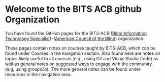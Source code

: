 # Welcome to the BITS ACB github Organization 

You have found the GitHub pages for the BITS-ACB 
([Blind Information Technology Specialist](https://bits-acb.org))-([American Council of the Blind](https://acb.org))
organization.

These pages contain notes on courses taught by BITS-ACB, which can be found under Courses in the navigation section.
Also found here are notes on topics likely useful to all courses (e.g., using Git and Visual Studio Code) as well as general notes on suggested ways to engage with the community (e.g, using groups.io). 
The more general notes can be found under resources in the navigation area.